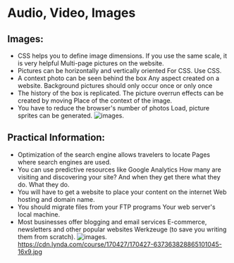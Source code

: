 #  Audio, Video, Images
## Images:
- CSS helps you to define image dimensions. If you use the same scale, it is very helpful Multi-page pictures on the website. 
- Pictures can be horizontally and vertically oriented For CSS. Use CSS. 
- A context photo can be seen behind the box Any aspect created on a website. Background pictures should only occur once or only once 
- The history of the box is replicated. The picture overrun effects can be created by moving Place of the context of the image. 
- You have to reduce the browser's number of photos Load, picture sprites can be generated.
![images](https://cdn.lynda.com/course/170427/170427-637363828865101045-16x9.jpg).
## Practical Information:
- Optimization of the search engine allows travelers to locate Pages where search engines are used. 
- You can use predictive resources like Google Analytics How many are visiting and discovering your site? And when they get there what they do. What they do. 
- You will have to get a website to place your content on the internet Web hosting and domain name. 
- You should migrate files from your FTP programs Your web server's local machine. 
- Most businesses offer blogging and email services E-commerce, newsletters and other popular websites Werkzeuge (to save you writing them from scratch).
![images](https://cancersupportfrance.org/sites/default/files/pictures/PRACTICAL-INFO.png).
https://cdn.lynda.com/course/170427/170427-637363828865101045-16x9.jpg

